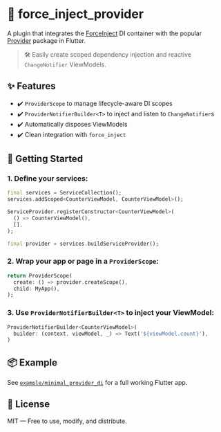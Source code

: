 # 🧩 force_inject_provider

A plugin that integrates the [ForceInject](https://pub.dev/packages/force_inject) DI container with the popular [Provider](https://pub.dev/packages/provider) package in Flutter.

> 🛠️ Easily create scoped dependency injection and reactive `ChangeNotifier` ViewModels.

## ✨ Features

- ✔️ `ProviderScope` to manage lifecycle-aware DI scopes
- ✔️ `ProviderNotifierBuilder<T>` to inject and listen to `ChangeNotifier`s
- ✔️ Automatically disposes ViewModels
- ✔️ Clean integration with `force_inject`

## 🚀 Getting Started

### 1. Define your services:

```dart
final services = ServiceCollection();
services.addScoped<CounterViewModel, CounterViewModel>();

ServiceProvider.registerConstructor<CounterViewModel>(
  () => CounterViewModel(),
  [],
);

final provider = services.buildServiceProvider();
```

### 2. Wrap your app or page in a `ProviderScope`:

```dart
return ProviderScope(
  create: () => provider.createScope(),
  child: MyApp(),
);
```

### 3. Use `ProviderNotifierBuilder<T>` to inject your ViewModel:

```dart
ProviderNotifierBuilder<CounterViewModel>(
  builder: (context, viewModel, _) => Text('${viewModel.count}'),
)
```

## 📦 Example

See [`example/minimal_provider_di`](https://github.com/diegomgarcia/force_inject/tree/main/example/minimal_provider_di) for a full working Flutter app.

## 📜 License

MIT — Free to use, modify, and distribute.

